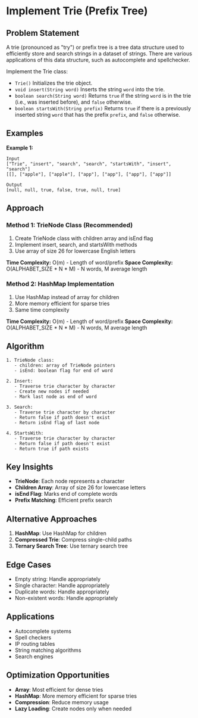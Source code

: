 # Implement Trie (Prefix Tree)

## Problem Statement

A trie (pronounced as "try") or prefix tree is a tree data structure used to efficiently store and search strings in a dataset of strings. There are various applications of this data structure, such as autocomplete and spellchecker.

Implement the Trie class:

- `Trie()` Initializes the trie object.
- `void insert(String word)` Inserts the string `word` into the trie.
- `boolean search(String word)` Returns `true` if the string `word` is in the trie (i.e., was inserted before), and `false` otherwise.
- `boolean startsWith(String prefix)` Returns `true` if there is a previously inserted string `word` that has the prefix `prefix`, and `false` otherwise.

## Examples

**Example 1:**
```
Input
["Trie", "insert", "search", "search", "startsWith", "insert", "search"]
[[], ["apple"], ["apple"], ["app"], ["app"], ["app"], ["app"]]

Output
[null, null, true, false, true, null, true]
```

## Approach

### Method 1: TrieNode Class (Recommended)
1. Create TrieNode class with children array and isEnd flag
2. Implement insert, search, and startsWith methods
3. Use array of size 26 for lowercase English letters

**Time Complexity:** O(m) - Length of word/prefix
**Space Complexity:** O(ALPHABET_SIZE * N * M) - N words, M average length

### Method 2: HashMap Implementation
1. Use HashMap instead of array for children
2. More memory efficient for sparse tries
3. Same time complexity

**Time Complexity:** O(m) - Length of word/prefix
**Space Complexity:** O(ALPHABET_SIZE * N * M) - N words, M average length

## Algorithm

```
1. TrieNode class:
   - children: array of TrieNode pointers
   - isEnd: boolean flag for end of word

2. Insert:
   - Traverse trie character by character
   - Create new nodes if needed
   - Mark last node as end of word

3. Search:
   - Traverse trie character by character
   - Return false if path doesn't exist
   - Return isEnd flag of last node

4. StartsWith:
   - Traverse trie character by character
   - Return false if path doesn't exist
   - Return true if path exists
```

## Key Insights

- **TrieNode**: Each node represents a character
- **Children Array**: Array of size 26 for lowercase letters
- **isEnd Flag**: Marks end of complete words
- **Prefix Matching**: Efficient prefix search

## Alternative Approaches

1. **HashMap**: Use HashMap for children
2. **Compressed Trie**: Compress single-child paths
3. **Ternary Search Tree**: Use ternary search tree

## Edge Cases

- Empty string: Handle appropriately
- Single character: Handle appropriately
- Duplicate words: Handle appropriately
- Non-existent words: Handle appropriately

## Applications

- Autocomplete systems
- Spell checkers
- IP routing tables
- String matching algorithms
- Search engines

## Optimization Opportunities

- **Array**: Most efficient for dense tries
- **HashMap**: More memory efficient for sparse tries
- **Compression**: Reduce memory usage
- **Lazy Loading**: Create nodes only when needed
